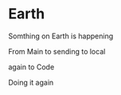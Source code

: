 # Earth
Somthing on Earth is happening


From Main to sending to local

again to Code


Doing it again
